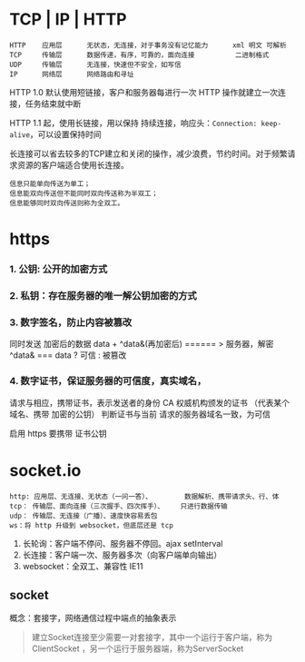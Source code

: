 # TCP | IP | HTTP

    HTTP    应用层      无状态，无连接，对于事务没有记忆能力      xml 明文 可解析
    TCP     传输层      数据传递，有序，可靠的，面向连接          二进制格式
    UDP     传输层      无连接，快速但不安全，如写信
    IP      网络层      网络路由和寻址

HTTP 1.0 默认使用短链接，客户和服务器每进行一次 HTTP 操作就建立一次连接，任务结束就中断

HTTP 1.1 起，使用长链接，用以保持 持续连接，响应头：`Connection: keep-alive`，可以设置保持时间

长连接可以省去较多的TCP建立和关闭的操作，减少浪费，节约时间。对于频繁请求资源的客户端适合使用长连接。

    信息只能单向传送为单工；
    信息能双向传送但不能同时双向传送称为半双工；
    信息能够同时双向传送则称为全双工。

# https
### 1. 公钥: 公开的加密方式
### 2. 私钥：存在服务器的唯一解公钥加密的方式
### 3. 数字签名，防止内容被篡改
同时发送 加密后的数据 data + ^data&(再加密后) ====== > 服务器，解密 ^data& === data ? 可信 : 被篡改

### 4. 数字证书，保证服务器的可信度，真实域名， 
请求与相应，携带证书，表示发送者的身份
CA 权威机构颁发的证书 （代表某个域名、携带 加密的公钥）
判断证书与当前 请求的服务器域名一致，为可信

启用 https 要携带 证书公钥


# socket.io
    http: 应用层、无连接、无状态（一问一答）、        数据解析、携带请求头、行、体
    tcp： 传输层、面向连接（三次握手、四次挥手）、    只进行数据传输
    udp： 传输层、无连接（广播）、速度快容易丢包
    ws：将 http 升级到 websocket，但底层还是 tcp

1. 长轮询：客户端不停问、服务器不停回。ajax setInterval
2. 长连接：客户端一次、服务器多次（向客户端单向输出）
3. websocket：全双工、兼容性 IE11

## socket
概念：套接字，网络通信过程中端点的抽象表示
> 建立Socket连接至少需要一对套接字，其中一个运行于客户端，称为ClientSocket ，另一个运行于服务器端，称为ServerSocket 
